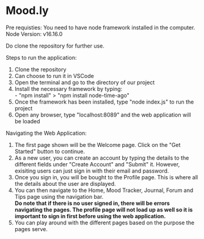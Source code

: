 # Mood.ly

Pre requisties: You need to have node framework installed in the computer.
Node Version: v16.16.0

Do clone the repository for further use.

Steps to run the application:
1. Clone the repository
2. Can choose to run it in VSCode
3. Open the terminal and go to the directory of our project
4. Install the necessary framework by typing:
<br> - "npm install" > "npm install node-time-ago"
5. Once the framework has been installed, type "node index.js" to run the project
6. Open any browser, type "localhost:8089" and the web application will be loaded

Navigating the Web Application:
1. The first page shown will be the Welcome page. Click on the "Get Started" button to continue.
2. As a new user, you can create an account by typing the details to the different fields under "Create Account" and "Submit" it. However, exisiting users can just sign in with their email and password.
3. Once you sign in, you will be bought to the Profile page. This is where all the details about the user are displayed.
4. You can then navigate to the Home, Mood Tracker, Journal, Forum and Tips page using the navigation bar.
<br><b>Do note that if there is no user signed in, there will be errors navigating the pages. The profile page will not load up as well so it is important to sign in first before using the web application.</b>
5. You can play around with the different pages based on the purpose the pages serve. 
